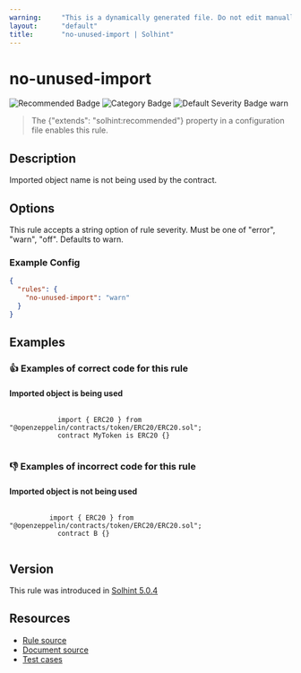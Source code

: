 ```yaml
---
warning:     "This is a dynamically generated file. Do not edit manually."
layout:      "default"
title:       "no-unused-import | Solhint"
---
```


# no-unused-import
![Recommended Badge](https://img.shields.io/badge/-Recommended-brightgreen)
![Category Badge](https://img.shields.io/badge/-Best%20Practice%20Rules-informational)
![Default Severity Badge warn](https://img.shields.io/badge/Default%20Severity-warn-yellow)
> The {"extends": "solhint:recommended"} property in a configuration file enables this rule.


## Description
Imported object name is not being used by the contract.

## Options
This rule accepts a string option of rule severity. Must be one of "error", "warn", "off". Defaults to warn.

### Example Config
```json
{
  "rules": {
    "no-unused-import": "warn"
  }
}
```


## Examples
### 👍 Examples of **correct** code for this rule

#### Imported object is being used

```solidity

            import { ERC20 } from "@openzeppelin/contracts/token/ERC20/ERC20.sol";
            contract MyToken is ERC20 {}
          
```

### 👎 Examples of **incorrect** code for this rule

#### Imported object is not being used

```solidity

          import { ERC20 } from "@openzeppelin/contracts/token/ERC20/ERC20.sol";
            contract B {}
          
```

## Version
This rule was introduced in [Solhint 5.0.4](https://github.com/protofire/solhint/blob/v5.0.4)

## Resources
- [Rule source](https://github.com/protofire/solhint/blob/master/lib/rules/best-practices/no-unused-import.js)
- [Document source](https://github.com/protofire/solhint/blob/master/docs/rules/best-practices/no-unused-import.md)
- [Test cases](https://github.com/protofire/solhint/blob/master/test/rules/best-practices/no-unused-import.js)
